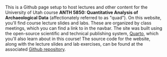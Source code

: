
This is a Github page setup to host lectures and other content for the University of Utah course __ANTH 5850: Quantitative Analysis of Archaeological Data__ (affectionately referred to as "quad"). On this website, you'll find course lecture slides and labs. These are organized by class meetings, which you can find a link to in the navbar. The site was built using the open-source scientific and technical publishing system, [Quarto](https://quarto.org/), which you'll also learn about in this course! The source code for the website, along with the lecture slides and lab exercises, can be found at the associated [Github repository](https://github.com/kbvernon/qaad).

